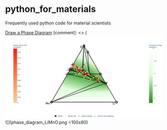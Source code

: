 # python_for_materials
Frequently used python code for material scientists

[Draw a Phase Diagram](phase_diagram.py)
[comment]: <> (![alt text](phase_diagram_LiMnO.png "Phase Diagram")
![](phase_diagram_LiMnO.png =100x80)



